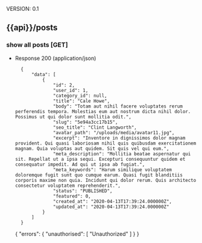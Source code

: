 VERSION: 0.1


##  {{api}}/posts

### show all posts [GET]


+ Response 200 (application/json)

        {
            "data": [
                {
                    "id": 2,
                    "user_id": 1,
                    "category_id": null,
                    "title": "Cale Howe",
                    "body": "Totam aut nihil facere voluptates rerum perferendis tempora. Molestias eum aut nostrum dicta nihil dolor. Possimus ut qui dolor sunt mollitia odit.",
                    "slug": "5e94a3cc17b15",
                    "seo_title": "Clint Langworth",
                    "avatar_path": "/uploads/media/avatar11.jpg",
                    "excerpt": "Inventore in dignissimos dolor magnam provident. Qui quasi laboriosam nihil quis quibusdam exercitationem magnam. Quia voluptas aut quidem. Sit quis vel qui eum.",
                    "meta_description": "Mollitia beatae aspernatur qui sit. Repellat ut a ipsa sequi. Excepturi consequuntur quidem et consequatur impedit. Ad qui ut ipsa ab fugiat.",
                    "meta_keywords": "Harum similique voluptatem doloremque fugit sunt quo cumque earum. Quasi fugit blanditiis corporis maxime non quia. Incidunt qui dolor rerum. Quis architecto consectetur voluptatem reprehenderit.",
                    "status": "PUBLISHED",
                    "featured": 0,
                    "created_at": "2020-04-13T17:39:24.000000Z",
                    "updated_at": "2020-04-13T17:39:24.000000Z"
                }
            ]
        }



    {
        "errors": {
            "unauthorised": [
                "Unauthorized"
            ]
        }
    }
